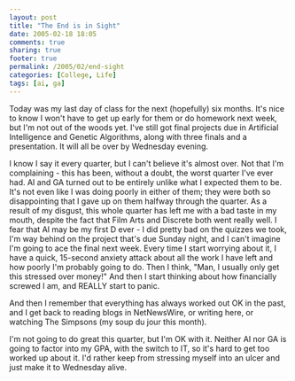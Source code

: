 ```yaml
---
layout: post
title: "The End is in Sight"
date: 2005-02-18 18:05
comments: true
sharing: true
footer: true
permalink: /2005/02/end-sight
categories: [College, Life]
tags: [ai, ga]
---
```

Today was my last day of class for the next (hopefully) six months.  It's nice to know I won't have to get up early for them or do homework next week, but I'm not out of the woods yet.  I've still got final projects due in Artificial Intelligence and Genetic Algorithms, along with three finals and a presentation.  It will all be over by Wednesday evening.

I know I say it every quarter, but I can't believe it's almost over.  Not that I'm complaining - this has been, without a doubt, the worst quarter I've ever had.  AI and GA turned out to be entirely unlike what I expected them to be.  It's not even like I was doing poorly in either of them; they were both so disappointing that I gave up on them halfway through the quarter.  As a result of my disgust, this whole quarter has left me with a bad taste in my mouth, despite the fact that Film Arts and Discrete both went really well.  I fear that AI may be my first D ever - I did pretty bad on the quizzes we took, I'm way behind on the project that's due Sunday night, and I can't imagine I'm going to ace the final next week.  Every time I start worrying about it, I have a quick, 15-second anxiety attack about all the work I have left and how poorly I'm probably going to do.  Then I think, "Man, I usually only get this stressed over money!"  And then I start thinking about how financially screwed I am, and REALLY start to panic.

And then I remember that everything has always worked out OK in the past, and I get back to reading blogs in NetNewsWire, or writing here, or watching The Simpsons (my soup du jour this month).

I'm not going to do great this quarter, but I'm OK with it.  Neither AI nor GA is going to factor into my GPA, with the switch to IT, so it's hard to get too worked up about it.  I'd rather keep from stressing myself into an ulcer and just make it to Wednesday alive.
